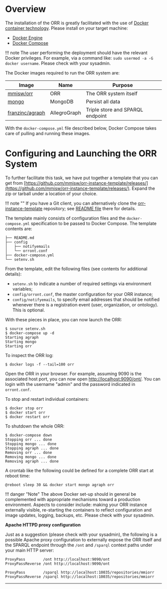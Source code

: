 # Overview 

The installation of the ORR is greatly facilitated with the use of
[Docker container technology](https://www.docker.com/what-docker).
Please install on your target machine:

- [Docker Engine](https://docs.docker.com/engine/installation/)
- [Docker Compose](https://docs.docker.com/compose/install/)


!!! note 
    The user performing the deployment should have the relevant Docker privileges.
    For example, via a command like: `sudo usermod -a -G docker username`.
    Please check with your sysadmin.

    
The Docker images required to run the ORR system are:

| Image |  Name |  Purpose |
|-|-|-|
| [mmisw/orr]       | ORR          | The ORR system itself |
| [mongo]           | MongoDB      | Persist all data |
| [franzinc/agraph] | AllegroGraph | Triple store and SPARQL endpoint |

With the `docker-compose.yml` file described below, Docker Compose takes care 
of pulling and running these images.

# Configuring and Launching the ORR System

To further facilitate this task, we have put together a template that you can get from
[https://github.com/mmisw/orr-instance-template/releases/](https://github.com/mmisw/orr-instance-template/releases/).
Expand the zip or tarball under a location of your choice.

!!! note ""
    If you have a Git client, you can alternatively clone the
    [orr-instance-template](https://github.com/mmisw/orr-instance-template) repository; see
    [README file](https://github.com/mmisw/orr-instance-template/blob/master/README.md)
    there for details.

The template mainly consists of configuration files and the `docker-compose.yml`
specification to be passed to Docker Compose.
The template contents are:

    ├── README.md
    ├── config
    │   ├── notifyemails
    │   └── orront.conf
    ├── docker-compose.yml
    └── setenv.sh 

From the template, edit the following files
(see contents for additional details):

- `setenv.sh` to indicate a number of required settings via environment variables;
- `config/orront.conf`, the master configuration for your ORR instance;
- `config/notifyemails`, to specify email addresses that should be notified 
  whenever there is a registration event (user, organization, or ontology).
  This is optional.

With these pieces in place, you can now launch the ORR:

    $ source setenv.sh
    $ docker-compose up -d
    Starting agraph
    Starting mongo
    Starting orr
    
To inspect the ORR log:

    $ docker logs -f --tail=100 orr
        
Open the ORR in your browser. For example, assuming 9090 is the associated host port,
you can now open [http://localhost:9090/ont/](http://localhost:9090/ont/).
You can login with the username "admin" and the password indicated in `orront.conf`.
 

To stop and restart individual containers:

    $ docker stop orr
    $ docker start orr
    $ docker restart orr

To shutdown the whole ORR:

    $ docker-compose down
    Stopping orr ... done
    Stopping mongo ... done
    Stopping agraph ... done
    Removing orr ... done
    Removing mongo ... done
    Removing agraph ... done


A crontab like the following could be defined for a complete ORR start at reboot time:
     
    @reboot sleep 30 && docker start mongo agraph orr



!!! danger "Note" 
    The above Docker set-up should in general be complemented with appropriate
    mechanisms toward a production environment.
    Aspects to consider include:
    making your ORR instance externally visible, re-starting the containers to reflect configuration
    and image updates, logging, backups, etc.
    Please check with your sysadmin.


**Apache HTTPD proxy configuration**

Just as a suggestion (please check with your sysadmin), the following is a possible Apache
proxy configuration to externally expose the ORR itself and the SPARQL endpoint through the `/ont`
and `/sparql` context paths under your main HTTP server:

    ProxyPass        /ont http://localhost:9090/ont
    ProxyPassReverse /ont http://localhost:9090/ont

    ProxyPass        /sparql http://localhost:10035/repositories/mmiorr
    ProxyPassReverse /sparql http://localhost:10035/repositories/mmiorr



-------------
[mmisw/orr]: https://hub.docker.com/r/mmisw/orr/
[mongo]: https://hub.docker.com/_/mongo/
[franzinc/agraph]: https://hub.docker.com/r/franzinc/agraph/
